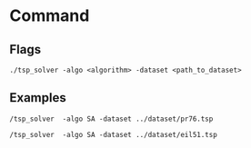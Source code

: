 # Command

## Flags

```
./tsp_solver -algo <algorithm> -dataset <path_to_dataset>
```

## Examples

```
/tsp_solver  -algo SA -dataset ../dataset/pr76.tsp
```

```
/tsp_solver  -algo SA -dataset ../dataset/eil51.tsp
```